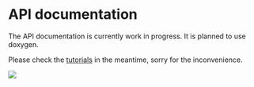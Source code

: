 # API documentation

The API documentation is currently work in progress. It is planned to use doxygen.

Please check the [tutorials](../tutorials/README.md) in the meantime, sorry for the inconvenience.

![](https://media.giphy.com/media/3o7btQ0NH6Kl8CxCfK/giphy.gif)
